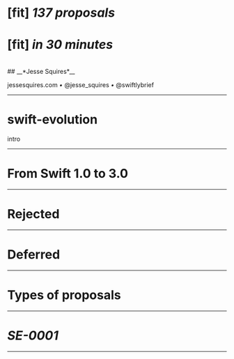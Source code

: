 # [fit] __*137*__ *proposals*

# [fit] *in* __*30*__ *minutes*
<br/>
## __*Jesse Squires*__

jessesquires.com *•* @jesse_squires *•* @swiftlybrief

---

# swift-evolution

intro

---

# From Swift 1.0 to 3.0

---

# Rejected

---

# Deferred

---

# Types of proposals

---

# __*SE-0001*__

---
